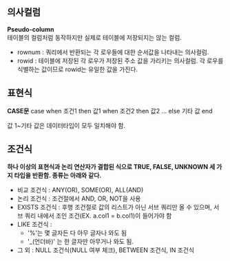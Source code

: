 ## 의사컬럼


**Pseudo-column**  
테이블의 컬럼처럼 동작하지만 실제로 테이블에 저장되지는 않는 컬럼.



* rownum : 쿼리에서 반환되는 각 로우들에 대한 순서값을 나타내는 의사컬럼.
* rowid : 테이블에 저장된 각 로우가 저장된 주소 값을 가리키는 의사컬럼. 각 로우를 식별하는 값이므로 rowid는 유일한 값을 가진다.




## 표현식
**CASE문**
case when 조건1 then 값1
    when 조건2 then 값2
    ...
    else 기타 값
end

값 1~기타 값은 데이터타입이 모두 일치해야 함.





## 조건식
**하나 이상의 표현식과 논리 연산자가 결합된 식으로 TRUE, FALSE, UNKNOWN 세 가지 타입을 반환함. 종류는 아래와 같다.**  
  
* 비교 조건식 : ANY(OR), SOME(OR), ALL(AND)  
* 논리 조건식 : 조건절에서 AND, OR, NOT을 사용  
* EXISTS 조건식 : 후행 조건절로 값의 리스트가 아닌 서브 쿼리만 올 수 있으며, 서브 쿼리 내에서 조인 조건(EX. a.col1 = b.col1)이 들어가야 함
* LIKE 조건식 : 
  * '%'는 몇 글자든 다 아무 글자나 와도 됨
  * '_(언더바)' 는 한 글자만 아무거나 와도 됨.
* 그 외 : NULL 조건식(NULL 여부 체크), BETWEEN 조건식, IN 조건식


